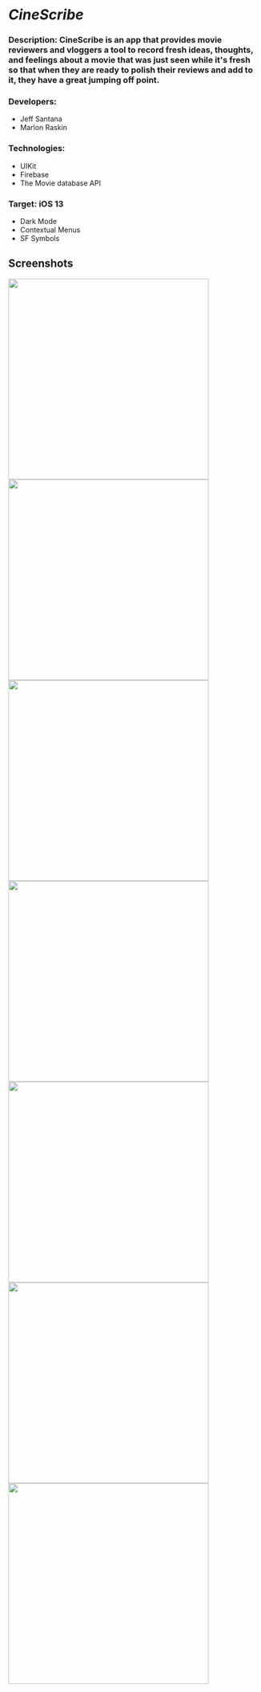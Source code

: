 # _CineScribe_

### Description: CineScribe is an app that provides movie reviewers and vloggers a tool to record fresh ideas, thoughts, and feelings about a movie that was just seen while it's fresh so that when they are ready to polish their reviews and add to it, they have a great jumping off point.

### Developers:
  * Jeff Santana
  * Marlon Raskin
  
### Technologies:
  * UIKit
  * Firebase
  * The Movie database API
  
### Target: iOS 13
  * Dark Mode
  * Contextual Menus
  * SF Symbols
  
  
  ## Screenshots
  <img src="IMG_2244.png" width="400"> <img src="IMG_2245.png" width="400">
  <img src="IMG_2246.png" width="400"> <img src="IMG_2247.png" width="400">
  <img src="IMG_2248.png" width="400"> <img src="IMG_2249.png" width="400">
  <img src="IMG_2251.png" width="400">
  
  


